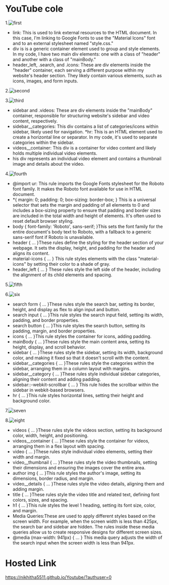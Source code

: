 # YouTube cole

1.![first](s1.png)

* link: This is used to link external resources to the HTML document. In this case, I'm linking to Google Fonts to use the "Material Icons" font and to an external stylesheet named "style.css."
* div is is a generic container element used to group and style elements. In my code, I have two main div elements: one with a class of "header" and another with a class of "mainBody."
* header_left, .search, and .icons: These are div elements inside the "header" container, each serving a different purpose within my website's header section. They likely contain various elements, such as icons, images, and form inputs.

2.![second](s2.png)

3.![third](s3.png)

* sidebar and .videos: These are div elements inside the "mainBody" container, responsible for structuring website's sidebar and video content, respectively.
* sidebar__categories: This div contains a list of categories/icons within  sidebar, likely used for navigation.
*hr: This is an HTML element used to create a horizontal line or separator. In my code, it's used to separate categories within the sidebar.
* videos__container: This div is a container for  video content and likely holds multiple individual video elements.
* his div represents an individual video element and contains a thumbnail image and details about the video.

4.![fourth](s4.png)

* @import ur:
This rule imports the Google Fonts stylesheet for the Roboto font family. It makes the Roboto font available for use in  HTML document.
* *{ margin: 0; padding: 0; box-sizing: border-box; }
This is a universal selector that sets the margin and padding of all elements to 0 and includes a box-sizing property to ensure that padding and border sizes are included in the total width and height of elements. It's often used to reset default browser styling.
* body { font-family: 'Roboto', sans-serif; }This sets the font family for the entire document's body text to Roboto, with a fallback to a generic sans-serif font if Roboto is unavailable.
* header { ... }These rules define the styling for the header section of your webpage. It sets the display, height, and padding for the header and aligns its content.
* material-icons { ... }
This rule styles elements with the class "material-icons" by setting their color to a shade of gray.
* header_left { ... }
These rules style the left side of the header, including the alignment of its child elements and spacing.

5.![fifth](s6.png)

6.![six](s7.png)

* search form { ... }These rules style the search bar, setting its border, height, and display as flex to align input and button.
* search input { ... }This rule styles the search input field, setting its width, padding, and border properties.
* search button { ... }This rule styles the search button, setting its padding, margin, and border properties.
* icons { ... }This rule styles the container for icons, adding padding.
* mainBody { ... }These rules style the main content area, setting its height, display, and scroll behavior.
* sidebar { ... }These rules style the sidebar, setting its width, background color, and making it fixed so that it doesn't scroll with the content.
* sidebar__categories { ... }These rules style the categories within the sidebar, arranging them in a column layout with margins.
* sidebar__category { ... }These rules style individual sidebar categories, aligning their content and adding padding.
* sidebar::-webkit-scrollbar { ... }
This rule hides the scrollbar within the sidebar in webkit-based browsers.
* hr { ... }This rule styles horizontal lines, setting their height and background color.

7.![seven](s8.png)

8.![eight](s9.png)

* videos { ... }These rules style the videos section, setting its background color, width, height, and positioning.
* videos__container { ... }These rules style the container for videos, arranging them in a flex layout with spacing.
* video { ... }These rules style individual video elements, setting their width and margin.
* video__thumbnail { ... }These rules style the video thumbnails, setting their dimensions and ensuring the images cover the entire area.
* author img { ... }This rule styles the author's image, setting its dimensions, border radius, and margin.
* video__details { ... }These rules style the video details, aligning them and adding margin.
* title { ... }These rules style the video title and related text, defining font colors, sizes, and spacing.
* h1 { ... }This rule styles the level 1 heading, setting its font size, color, and margin.
* Media Queries:These are used to apply different styles based on the screen width. For example, when the screen width is less than 425px, the search bar and sidebar are hidden. The rules inside these media queries allow us to create responsive designs for different screen sizes.
* @media (max-width: 941px) { ... }
This media query adjusts the width of the search input when the screen width is less than 941px.

# Hosted Link
https://nikhitha5511.github.io/Youtube/?authuser=0


